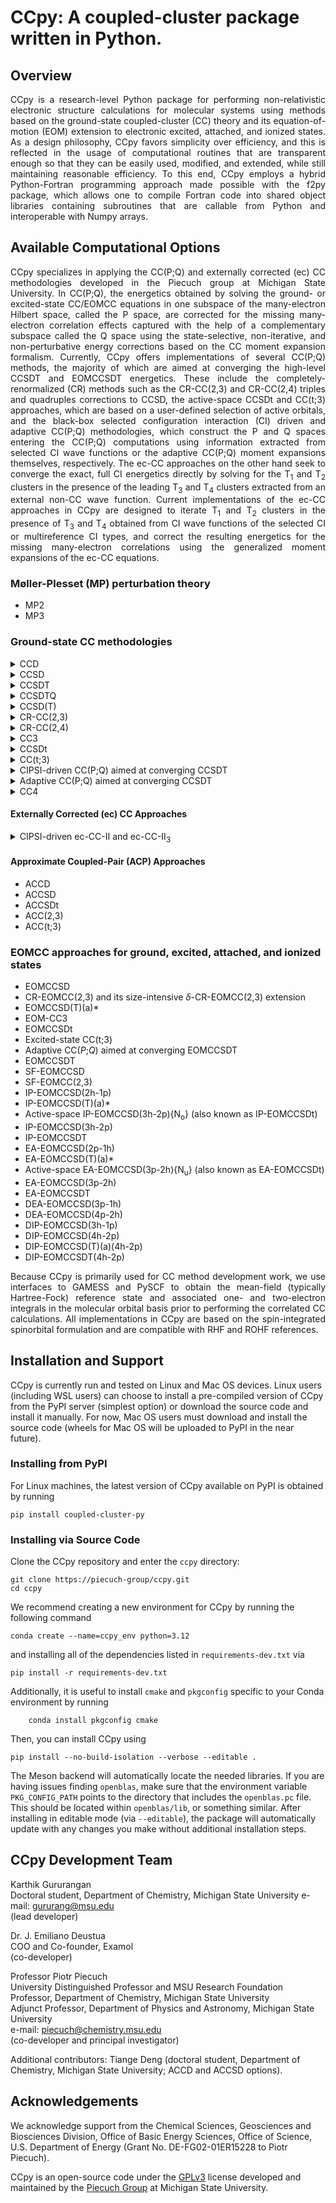 
# CCpy: A coupled-cluster package written in Python.

## Overview
<p align="justify">
CCpy is a research-level Python package for performing non-relativistic electronic structure calculations for molecular systems
using methods based on the ground-state coupled-cluster (CC) theory and its equation-of-motion (EOM) extension
to electronic excited, attached, and ionized states. As a design philosophy, CCpy favors simplicity over efficiency, and this is reflected in the
usage of computational routines that are transparent enough so that they can be easily used, modified, and extended, while
still maintaining reasonable efficiency. To this end, CCpy employs a hybrid Python-Fortran programming approach made possible
with the f2py package, which allows one to compile Fortran code into shared object libraries containing subroutines
that are callable from Python and interoperable with Numpy arrays.
</p>

## Available Computational Options
<p align="justify">
CCpy specializes in applying the CC(P;Q) and externally corrected (ec) CC methodologies developed in the Piecuch group at
Michigan State University. In CC(P;Q), the energetics obtained by solving the ground- or excited-state CC/EOMCC equations in
one subspace of the many-electron Hilbert space, called the P space, are corrected for the missing many-electron correlation
effects captured with the help of a complementary subspace called the Q space using the state-selective, non-iterative,
and non-perturbative energy corrections based on the CC moment expansion formalism. Currently, CCpy offers implementations
of several CC(P;Q) methods, the majority of which are aimed at converging the high-level CCSDT and EOMCCSDT energetics.
These include the completely-renormalized (CR) methods such as the CR-CC(2,3) and CR-CC(2,4) triples and quadruples
corrections to CCSD, the active-space CCSDt and CC(t;3) approaches, which are based on a user-defined selection of active orbitals,
and the black-box selected configuration interaction (CI) driven and adaptive CC(P;Q) methodologies, which construct the P and Q spaces
entering the CC(P;Q) computations using information extracted from selected CI wave functions or the adaptive CC(P;Q) moment
expansions themselves, respectively. The ec-CC approaches on the other hand seek to converge the exact, full CI energetics
directly by solving for the T<sub>1</sub> and T<sub>2</sub> clusters in the presence of the leading T<sub>3</sub> and T<sub>4</sub> clusters extracted from an
external non-CC wave function. Current implementations of the ec-CC approaches in CCpy are designed to iterate T<sub>1</sub> and T<sub>2</sub> clusters
in the presence of T<sub>3</sub> and T<sub>4</sub> obtained from CI wave functions of the selected CI or multireference CI types, and correct the resulting
energetics for the missing many-electron correlations using the generalized moment expansions of the ec-CC equations.
</p>

### Møller-Plesset (MP) perturbation theory
  - MP2
  - MP3

### Ground-state CC methodologies
<details>
<summary>CCD</summary>

### Summary

<p align="justify">
The CC with doubles (CCD) method truncates the cluster operator as T = T<sub>2</sub>.
It has iterative computational costs that scale as
n<sub>o</sub><sup>2</sup>n<sub>u</sub><sup>4</sup>, where n<sub>o</sub> is
the number of correlated occupied orbitals and n<sub>u</sub> is the number of
correlated unoccupied orbitals.
Due to the importance of pair correlations in the many-electron problem, the
CCD approximation was first introduced in Prof. Čížek's landmark 1966 paper
under the name coupled-pair many-electron theory, or CPMET. Although CCD is
often superceeded by the more accurate CC with singles and doubles (CCSD) method,
which has the same computational scaling, CCD is still relevant to modern CC
calculations within the context of correlating orbital-optimized reference
functions, as in Brückner CCD.
</p>

### Example Code

```python3
    from pyscf import gto, scf
    from ccpy.drivers.driver import Driver

    # build molecule using PySCF and run SCF calculation
    mol = gto.M(
        atom=[["O", (0.0, 0.0, -0.0180)],
              ["H", (0.0, 3.030526, -2.117796)],
              ["H", (0.0, -3.030526, -2.117796)]],
        basis="cc-pvdz",
        charge=0,
        spin=0,
        symmetry="C2V",
        cart=False,
        unit="Bohr",
    )
    mf = scf.RHF(mol)
    mf.kernel()

    # get the CCpy driver object using PySCF meanfield
    driver = Driver.from_pyscf(mf, nfrozen=1)

    # set calculation parameters
    driver.options["energy_convergence"] = 1.0e-07 # (in hartree)
    driver.options["amp_convergence"] = 1.0e-07
    driver.options["maximum_iterations"] = 80

    # run CCD calculation
    driver.run_cc(method="ccd")
```
### Reference
1. J. Čížek, *J. Chem. Phys.* **45**, 4256 (1966).
</details>

<details>
<summary>CCSD</summary>

### Summary

<p align="justify">
The CC with singles and doubles (CCSD) method approximates the cluster
operator as T = T<sub>1</sub> + T<sub>2</sub>. It is the most commonly used truncation level
in the CC hierarchy and often forms the starting point for more sophisticated
treatments of many-electron correlation effects. CCSD has iterative computational costs that
scale as n<sub>o</sub><sup>2</sup>n<sub>u</sub><sup>4</sup>, where n<sub>o</sub> is
the number of correlated occupied orbitals and n<sub>u</sub> is the number of
correlated unoccupied orbitals.
</p>

### Sample Code

```python3
    from pyscf import gto, scf
    from ccpy.drivers.driver import Driver

    # build molecule using PySCF and run SCF calculation
    mol = gto.M(
        atom=[["O", (0.0, 0.0, -0.0180)],
              ["H", (0.0, 3.030526, -2.117796)],
              ["H", (0.0, -3.030526, -2.117796)]],
        basis="cc-pvdz",
        charge=0,
        spin=0,
        symmetry="C2V",
        cart=False,
        unit="Bohr",
    )
    mf = scf.RHF(mol)
    mf.kernel()

    # get the CCpy driver object using PySCF meanfield
    driver = Driver.from_pyscf(mf, nfrozen=1)

    # set calculation parameters
    driver.options["energy_convergence"] = 1.0e-07 # (in hartree)
    driver.options["amp_convergence"] = 1.0e-07
    driver.options["maximum_iterations"] = 80

    # run CCSD calculation
    driver.run_cc(method="ccsd")
```
### References

1. G. D. Purvis and R. J. Bartlett, *J. Chem. Phys.* **76**, 1910 (1982).
2. J. M. Cullen and M. C. Zerner, *J. Chem. Phys.* **77**, 4088 (1982).
3. G. E. Scuseria, A. C. Scheiner, T. J. Lee, J. E. Rice, and H. F. Schaefer, *J. Chem. Phys.* **86**, 2881 (1987).
4. P. Piecuch and J. Paldus, *Int. J. Quantum Chem.* **36**, 429 (1989).
</details>

<details>
<summary>CCSDT</summary>

### Summary
<p align="justify">
The CC with singles, doubles, and triples (CCSDT) method approximates the cluster
operator as T = T<sub>1</sub> + T<sub>2</sub> + T<sub>3</sub>. CCSDT is a high-level
method capable of providing nearly exact results for closed-shell molecules
as well as chemically accurate energetics for single bond breaking and a variety
of open-shell systems. CCSDT has iterative computational costs that scale as
n<sub>o</sub><sup>3</sup>n<sub>u</sub><sup>5</sup>, where n<sub>o</sub> is
the number of correlated occupied orbitals and n<sub>u</sub> is the number of
correlated unoccupied orbitals.
</p>

### Sample Code

```python3
    from pyscf import gto, scf
    from ccpy.drivers.driver import Driver

    # build molecule using PySCF and run SCF calculation
    mol = gto.M(
        atom=[["O", (0.0, 0.0, -0.0180)],
              ["H", (0.0, 3.030526, -2.117796)],
              ["H", (0.0, -3.030526, -2.117796)]],
        basis="cc-pvdz",
        charge=0,
        spin=0,
        symmetry="C2V",
        cart=False,
        unit="Bohr",
    )
    mf = scf.RHF(mol)
    mf.kernel()

    # get the CCpy driver object using PySCF meanfield
    driver = Driver.from_pyscf(mf, nfrozen=1)

    # set calculation parameters
    driver.options["energy_convergence"] = 1.0e-07 # (in hartree)
    driver.options["amp_convergence"] = 1.0e-07
    driver.options["maximum_iterations"] = 80

    # run CCSDT calculation
    driver.run_cc(method="ccsdt")
```

### References
1. M. R. Hoffmann and H. F. Schaefer, *Adv. Quantum Chem.* **18**, 207 (1986).
2. J. Noga and R. J. Bartlett, *J. Chem. Phys.* **86**, 7041 (1987).
3. G. E. Scuseria and H. F. Schaefer, *Chem. Phys. Lett.* **152**, 382 (1988).
4. J. D. Watts and R. J. Bartlett, *J. Chem. Phys.* **93**, 6104 (1990).

</details>

<details>
<summary>CCSDTQ</summary>

### Summary
<p align="justify">
The CC with singles, doubles, triples, and quadruples (CCSDTQ) method
approximates the cluster operator as
T = T<sub>1</sub> + T<sub>2</sub> + T<sub>3</sub> + T<sub>4</sub>.
CCSDTQ is a very high-level method and is often capable of providing
near-exact energetics for most problems of chemical interest, as long
as the number of strongly correlated electrons is not too large (for
methods designed to treat genuine strong correlations, see the
approximate coupled-pair, or ACP approaches).
CCSDTQ has iterative computational costs that scale as
n<sub>o</sub><sup>4</sup>n<sub>u</sub><sup>6</sup>, where n<sub>o</sub> is
the number of correlated occupied orbitals and n<sub>u</sub> is the number of
correlated unoccupied orbitals.
</p>

### Sample Code

```python3
    from pyscf import gto, scf
    from ccpy.drivers.driver import Driver

    # build molecule using PySCF and run SCF calculation
    mol = gto.M(
        atom=[["O", (0.0, 0.0, -0.0180)],
              ["H", (0.0, 3.030526, -2.117796)],
              ["H", (0.0, -3.030526, -2.117796)]],
        basis="cc-pvdz",
        charge=0,
        spin=0,
        symmetry="C2V",
        cart=False,
        unit="Bohr",
    )
    mf = scf.RHF(mol)
    mf.kernel()

    # get the CCpy driver object using PySCF meanfield
    driver = Driver.from_pyscf(mf, nfrozen=1)

    # set calculation parameters
    driver.options["energy_convergence"] = 1.0e-07 # (in hartree)
    driver.options["amp_convergence"] = 1.0e-07
    driver.options["maximum_iterations"] = 80

    # run CCSDTQ calculation
    driver.run_cc(method="ccsdtq")
```

### References
1. N. Oliphant and L. Adamowicz, *J. Chem. Phys.* **95**, 6645 (1991).
2. S. A. Kucharski and R. J. Bartlett, *Theor. Chem. Acc.* **80**, 387 (1991).
3. S. A. Kucharski and R. J. Bartlett, *J. Chem. Phys.* **97**, 4282 (1992).
4. P. Piecuch and L. Adamowicz, *J. Chem. Phys.* **100**, 5792 (1994).

</details>

<details>
<summary>CCSD(T)</summary>

### Summary

<p align="justify">
The CCSD(T) method corrects the CCSD energy for the correlation effects
due to T<sub>3</sub> clusters using formulas derived using many-body perturbation
theory (MBPT). In particular, the CCSD(T) correction includes the leading
4th-order energy correction for T<sub>3</sub> along with 5th-order contribution
due to disconnected triples. The inclusion
of the latter term distinguishes CCSD(T) from its CCSD[T] precedessor.
CCSD(T) has noniterative computational costs that
scale as n<sub>o</sub><sup>3</sup>n<sub>4</sub><sup>4</sup>, where n<sub>o</sub> is
the number of correlated occupied orbitals and n<sub>u</sub> is the number of
correlated unoccupied orbitals.
</p>

### Sample Code

```python3
    from pyscf import gto, scf
    from ccpy.drivers.driver import Driver

    # build molecule using PySCF and run SCF calculation
    mol = gto.M(
        atom=[["O", (0.0, 0.0, -0.0180)],
              ["H", (0.0, 3.030526, -2.117796)],
              ["H", (0.0, -3.030526, -2.117796)]],
        basis="cc-pvdz",
        charge=0,
        spin=0,
        symmetry="C2V",
        cart=False,
        unit="Bohr",
    )
    mf = scf.RHF(mol)
    mf.kernel()

    # get the CCpy driver object using PySCF meanfield
    driver = Driver.from_pyscf(mf, nfrozen=1)

    # set calculation parameters
    driver.options["energy_convergence"] = 1.0e-07 # (in hartree)
    driver.options["amp_convergence"] = 1.0e-07
    driver.options["maximum_iterations"] = 80

    # run CCSD calculation
    driver.run_cc(method="ccsd")
    # perform CCSD(T) correction
    driver.run_ccp3(method="ccsd(t)")
```
### References

1. K. Raghavachari, G. W. Trucks, J. A. Pople, and M. Head-Gordon, *Chem. Phys. Lett.* **157**, 479 (1989).
2. J. F. Stanton, *Chem. Phys. Lett.* **281**, 130 (1997).
3. S. A. Kucharski and R. J. Bartlett, *J. Chem. Phys.* **108**, 5243 (1998).
4. T. D. Crawford and J. F. Stanton, *Int. J. Quantum Chem.* **70**, 601 (1998).
</details>

<details>
<summary>CR-CC(2,3)</summary>

### Summary

<p align="justify">
The CR-CC(2,3) approach is a nonperturbative and noniterative correction to the
CCSD energetics that accounts for the correlation effects due to T<sub>3</sub>
clusters using formulas derived from the biorthogonal moment energy expansions of CC
theory. In particular, CR-CC(2,3) represents the most robust scheme to noniteratively
include the effects of connected triples on top of CCSD, and it is capable of providing an
accurate description of closed-shell molecules in addition to commonly encountered
multireference problems, such as single bond breaking and open-shell radical
and diradical species, which are generally beyond the scope of perturbative
methods like CCSD(T). The CR-CC(2,3) triples correction uses noniterative steps
that scale as n<sub>o</sub><sup>3</sup>n<sub>4</sub><sup>4</sup>, where n<sub>o</sub> is
the number of correlated occupied orbitals and n<sub>u</sub> is the number of
correlated unoccupied orbitals, however, due to the precise form of the
expressions defining the CR-CC(2,3) triples correction, it is approximately
twice as expensive as its CCSD(T) counterpart. One must also solve the companion
left-CCSD system of linear equations (roughly as expensive as CCSD) prior
to computing the CR-CC(2,3) correction.

The CR-CC(2,3) calculation returns four distinct energetics, labelled as
CR-CC(2,3)<sub>X</sub>, for X = A, B, C, and D, where each variant A-D corresponds to
a different treatment of the energy denominators entering the formula for
the CR-CC(2,3) triples correction. The variant CR-CC(2,3)<sub>A</sub> uses the simplest
Møller-Plesset form of the energy denominator and is equivalent to the method
called CCSD(2)<sub>T</sub>. Meanwhile, the CR-CC(2,3)<sub>D</sub> result, which employs
the full Epstein-Nesbet energy denominator, is generally most accurate and often
reported as the CR-CC(2,3) energy (or by its former name, CR-CCSD(T)<sub>L</sub>).
</p>

### Sample Code

```python3
    from pyscf import gto, scf
    from ccpy.drivers.driver import Driver

    # build molecule using PySCF and run SCF calculation
    mol = gto.M(
        atom=[["O", (0.0, 0.0, -0.0180)],
              ["H", (0.0, 3.030526, -2.117796)],
              ["H", (0.0, -3.030526, -2.117796)]],
        basis="cc-pvdz",
        charge=0,
        spin=0,
        symmetry="C2V",
        cart=False,
        unit="Bohr",
    )
    mf = scf.RHF(mol)
    mf.kernel()

    # get the CCpy driver object using PySCF meanfield
    driver = Driver.from_pyscf(mf, nfrozen=1)

    # set calculation parameters
    driver.options["energy_convergence"] = 1.0e-07 # (in hartree)
    driver.options["amp_convergence"] = 1.0e-07
    driver.options["maximum_iterations"] = 80

    # run CCSD calculation
    driver.run_cc(method="ccsd")
    # build CCSD similarity-transformed Hamiltonian (this overwrites original MO integrals)
    driver.run_hbar(method="ccsd")
    # run companion left-CCSD calculation
    driver.run_leftcc(method="left_ccsd")
    # run CR-CC(2,3) triples correction
    driver.run_ccp3(method="crcc23")
```
### References

1. P. Piecuch and M. Włoch, *J. Chem. Phys.* **123**, 224105 (2005).
2. P. Piecuch, M. Włoch, J. R. Gour, and A. Kinal, *Chem. Phys. Lett* **418**, 467 (2006).
3. M. Włoch, M. D. Lodriguito, P. Piecuch, and J. R. Gour, *Mol. Phys.* **104**, 2149 (2006), **104**, 2991 (2006) [Erratum].
4. M. Włoch, J. R. Gour, and P. Piecuch, *J. Phys. Chem. A.* **111**, 11359 (2007).
5. P. Piecuch, J. R. Gour, and M. Włoch, *Int. J. Quantum Chem.* **108**, 2128 (2008).
</details>

<details>
<summary>CR-CC(2,4)</summary>

### Summary

### Sample Code

### References

</details>

<details>
<summary>CC3</summary>

### Summary

### Sample Code

```python3
    from pyscf import gto, scf
    from ccpy.drivers.driver import Driver

    # build molecule using PySCF and run SCF calculation
    mol = gto.M(
        atom=[["O", (0.0, 0.0, -0.0180)],
              ["H", (0.0, 3.030526, -2.117796)],
              ["H", (0.0, -3.030526, -2.117796)]],
        basis="cc-pvdz",
        charge=0,
        spin=0,
        symmetry="C2V",
        cart=False,
        unit="Bohr",
    )
    mf = scf.RHF(mol)
    mf.kernel()

    # get the CCpy driver object using PySCF meanfield
    driver = Driver.from_pyscf(mf, nfrozen=1)

    # set calculation parameters
    driver.options["energy_convergence"] = 1.0e-07 # (in hartree)
    driver.options["amp_convergence"] = 1.0e-07
    driver.options["maximum_iterations"] = 80

    # run CC3 calculation
    driver.run_cc(method="cc3")
```
### References

</details>

<details>
<summary>CCSDt</summary>

### Summary
The active-orbital-based CCSDt calculation

### Sample Code

```python3
    from pyscf import gto, scf
    from ccpy.drivers.driver import Driver

    # build molecule using PySCF and run SCF calculation
    mol = gto.M(
        atom=[["F", (0.0, 0.0, -2.66816)],
              ["F", (0.0, 0.0, 2.66816)]],
        basis="cc-pvdz",
        charge=0,
        spin=0,
        symmetry="D2H",
        cart=True,
        unit="Bohr",
    )
    mf = scf.RHF(mol)
    mf.kernel()

    # get the CCpy driver object using PySCF meanfield
    driver = Driver.from_pyscf(mf, nfrozen=1)

    # set the active space
    driver.set_active_space(nact_occupied=5, nact_unoccupied=8)

    # set calculation parameters
    driver.options["energy_convergence"] = 1.0e-07 # (in hartree)
    driver.options["amp_convergence"] = 1.0e-07
    driver.options["maximum_iterations"] = 80

    # run CCSDt calculation
    driver.run_cc(method="ccsdt1")
```
or
```python3
    from pyscf import gto, scf
    from ccpy.drivers.driver import Driver
    from ccpy.utilities.pspace import get_active_triples_pspace

    # build molecule using PySCF and run SCF calculation
    mol = gto.M(
        atom=[["F", (0.0, 0.0, -2.66816)],
              ["F", (0.0, 0.0, 2.66816)]],
        basis="cc-pvdz",
        charge=0,
        spin=0,
        symmetry="D2H",
        cart=True,
        unit="Bohr",
    )
    mf = scf.RHF(mol)
    mf.kernel()

    # get the CCpy driver object using PySCF meanfield
    driver = Driver.from_pyscf(mf, nfrozen=1)

    # set the active space
    driver.set_active_space(nact_occupied=5, nact_unoccupied=8)
    # get triples entering P space corresponding to the CCSDt truncation scheme
    t3_excitations = get_active_triples_pspace(driver.system,
                                              driver.system.reference_symmetry,
                                              num_active=1)
    # set calculation parameters
    driver.options["energy_convergence"] = 1.0e-07 # (in hartree)
    driver.options["amp_convergence"] = 1.0e-07
    driver.options["maximum_iterations"] = 80

    # Run CC(P) calculation equivalent to CCSDt
    driver.run_ccp(method="ccsdt_p", t3_excitations=t3_excitations)
```
The latter CC(*P*)-based approach offers two advantages: (i) it can take advantage of
the Abelian point group symmetry of a molecule by restricting the CC calculation to
include only those triply excited cluster amplitudes belonging to a particular irrep,
as specified by the keyword `target_irrep` and (ii) it can be used to perform other
types of active-orbital-based CCSDt calculations based on restricting `num_active`
occupied/unoccupied indices to the active set. The standard choice of
`num_active=1` results in the usual CCSDt method, however `num_active=2` and
`num_active=3` result in the CCSDt(II) and CCSDt(III) approaches introduced in Ref. [X].

### References

</details>

<details>
<summary>CC(t;3)</summary>

### Summary

### Sample Code

```python3
    from pyscf import gto, scf
    from ccpy.drivers.driver import Driver

    # build molecule using PySCF and run SCF calculation
    mol = gto.M(
        atom=[["F", (0.0, 0.0, -2.66816)],
              ["F", (0.0, 0.0, 2.66816)]],
        basis="cc-pvdz",
        charge=0,
        spin=0,
        symmetry="D2H",
        cart=True,
        unit="Bohr",
    )
    mf = scf.RHF(mol)
    mf.kernel()

    # get the CCpy driver object using PySCF meanfield
    driver = Driver.from_pyscf(mf, nfrozen=1)

    # set the active space
    driver.set_active_space(nact_occupied=5, nact_unoccupied=8)

    # set calculation parameters
    driver.options["energy_convergence"] = 1.0e-07 # (in hartree)
    driver.options["amp_convergence"] = 1.0e-07
    driver.options["maximum_iterations"] = 80

    # run CCSDt calculation
    driver.run_cc(method="ccsdt1")
    # build CCSD-like similarity-transformed Hamiltonian (this overwrites original MO integrals)
    driver.run_hbar(method="ccsd")
    # run companion left-CCSD-like calculation
    driver.run_leftcc(method="left_ccsd")
    # run CC(t;3) triples correction
    driver.run_ccp3(method="cct3")
```
or
```python3
    from pyscf import gto, scf
    from ccpy.drivers.driver import Driver
    from ccpy.utilities.pspace import get_active_triples_pspace

    # build molecule using PySCF and run SCF calculation
    mol = gto.M(
        atom=[["F", (0.0, 0.0, -2.66816)],
              ["F", (0.0, 0.0, 2.66816)]],
        basis="cc-pvdz",
        charge=0,
        spin=0,
        symmetry="D2H",
        cart=True,
        unit="Bohr",
    )
    mf = scf.RHF(mol)
    mf.kernel()

    # get the CCpy driver object using PySCF meanfield
    driver = Driver.from_pyscf(mf, nfrozen=1)

    # set the active space
    driver.set_active_space(nact_occupied=5, nact_unoccupied=8)
    # get triples entering P space corresponding to the CCSDt truncation scheme
    t3_excitations = get_active_triples_pspace(driver.system,
                                              driver.system.reference_symmetry)
    # set calculation parameters
    driver.options["energy_convergence"] = 1.0e-07 # (in hartree)
    driver.options["amp_convergence"] = 1.0e-07
    driver.options["maximum_iterations"] = 80

    # Run CC(P) calculation equivalent to CCSDt
    driver.run_ccp(method="ccsdt_p", t3_excitations=t3_excitations)
    # build CCSD-like similarity-transformed Hamiltonian (this overwrites original MO integrals)
    driver.run_hbar(method="ccsd")
    # run companion left-CCSD-like calculation
    driver.run_leftcc(method="left_ccsd")
    # run CC(t;3) triples correction
    driver.run_ccp3(method="ccp3", t3_excitations=t3_excitations)
```
As in the case of the CCSDt calculations, the general CC(*P*) approach allows one
to perform alternative active-orbital-based truncation schemes of the CCSDt(II)
and CCSDt(III) types in addition to the standard CCSDt method. The corresponding
CC(*P*;*Q*) corrections result in the CC(t;3)(II), CC(t;3)(III), and CC(t;3)
approaches, respectively.

### References

</details>

<details>
<summary>CIPSI-driven CC(P;Q) aimed at converging CCSDT</summary>

### Summary

### Sample Code

```python3
from pathlib import Path
import numpy as np
from ccpy.drivers.driver import Driver
from ccpy.utilities.pspace import get_pspace_from_cipsi

TEST_DATA_DIR = str(Path(__file__).parents[1].absolute() / "data")

def test_cipsi_ccpq_h2o():

    driver = Driver.from_gamess(
        logfile=TEST_DATA_DIR + "/h2o/h2o-Re.log",
        onebody=TEST_DATA_DIR + "/h2o/onebody.inp",
        twobody=TEST_DATA_DIR + "/h2o/twobody.inp",
        nfrozen=0,
    )

    civecs = TEST_DATA_DIR + "/h2o/civecs-10k.dat"
    _, t3_excitations, _ = get_pspace_from_cipsi(civecs, driver.system, nexcit=3)

    driver.run_ccp(method="ccsdt_p", t3_excitations=t3_excitations)
    driver.run_hbar(method="ccsdt_p", t3_excitations=t3_excitations)
    driver.run_leftccp(method="left_ccsdt_p", t3_excitations=t3_excitations)
    driver.run_ccp3(method="ccp3", state_index=0, t3_excitations=t3_excitations)
```

### References
1. K. Gururangan, J. E. Deustua, J. Shen, and P. Piecuch, J. Chem. Phys. **155**, 174114 (2021) <br />
(see https://doi.org/10.1063/5.0064400; cf. also https://doi.org/10.48550/arXiv.2107.10994) <br />
</details>

<details>
<summary>Adaptive CC(P;Q) aimed at converging CCSDT</summary>

### Summary

### Sample Code

```python3
import numpy as np
from pyscf import scf, gto
from ccpy.drivers.driver import Driver
from ccpy.drivers.adaptive import AdaptDriver

def test_adaptive_f2():
    geometry = [["F", (0.0, 0.0, -2.66816)], ["F", (0.0, 0.0, 2.66816)]]
    mol = gto.M(
        atom=geometry,
        basis="cc-pvdz",
        charge=0,
        spin=0,
        symmetry="D2H",
        cart=True,
        unit="Bohr",
    )
    mf = scf.RHF(mol)
    mf.kernel()

    percentages = [0.0, 1.0, 2.0, 3.0, 4.0, 5.0, 6.0, 7.0, 8.0, 9.0, 10.0]
    driver = Driver.from_pyscf(mf, nfrozen=2)
    driver.system.print_info()
    driver.options["RHF_symmetry"] = False
    adaptdriver = AdaptDriver(driver, percentage=percentages)
    adaptdriver.options["energy_tolerance"] = 1.0e-08
    adaptdriver.options["two_body_approx"] = True
    adaptdriver.run()
```
### References

1. K. Gururangan and P. Piecuch, J. Chem. Phys. **159**, 084108 (2023) <br />
(see https://doi.org/10.1063/5.0162873; cf. also https://doi.org/10.48550/arXiv.2306.09638) <br />
</details>

<details>
<summary>CC4</summary>

### Summary
<p align="justify">
</p>

### Sample Code

```python3
    from pyscf import gto, scf
    from ccpy.drivers.driver import Driver

    # build molecule using PySCF and run SCF calculation
    mol = gto.M(
        atom=[["O", (0.0, 0.0, -0.0180)],
              ["H", (0.0, 3.030526, -2.117796)],
              ["H", (0.0, -3.030526, -2.117796)]],
        basis="cc-pvdz",
        charge=0,
        spin=0,
        symmetry="C2V",
        cart=False,
        unit="Bohr",
    )
    mf = scf.RHF(mol)
    mf.kernel()

    # get the CCpy driver object using PySCF meanfield
    driver = Driver.from_pyscf(mf, nfrozen=1)

    # set calculation parameters
    driver.options["energy_convergence"] = 1.0e-07 # (in hartree)
    driver.options["amp_convergence"] = 1.0e-07
    driver.options["maximum_iterations"] = 80

    # run CC4 calculation
    driver.run_cc(method="cc4")
```
### References
</details>

#### Externally Corrected (ec) CC Approaches

<details>
<summary>CIPSI-driven ec-CC-II and ec-CC-II<sub>3</sub> </summary>

### Summary

### Sample Code

```python3
from pathlib import Path
import numpy as np
from ccpy.drivers.driver import Driver
from ccpy.utilities.pspace import get_pspace_from_cipsi

TEST_DATA_DIR = str(Path(__file__).parents[1].absolute() / "data")

def test_eccc23_h2o():

    driver = Driver.from_gamess(
        logfile=TEST_DATA_DIR + "/h2o/h2o-Re.log",
        onebody=TEST_DATA_DIR + "/h2o/onebody.inp",
        twobody=TEST_DATA_DIR + "/h2o/twobody.inp",
        nfrozen=0,
    )

    civecs = TEST_DATA_DIR + "/h2o/civecs-10k.dat"
    _, t3_excitations, _ = get_pspace_from_cipsi(civecs, driver.system, nexcit=3)

    driver.run_eccc(method="eccc2", ci_vectors_file=civecs)
    driver.run_hbar(method="ccsd")
    driver.run_leftcc(method="left_ccsd")
    driver.run_ccp3(method="ccp3", state_index=0, t3_excitations=t3_excitations)
```

### References
1. I. Magoulas, K. Gururangan, P. Piecuch, J. E. Deustua, and J. Shen, J. Chem. Theory Comput. **17**, 4006 (2021) <br />
(see https://doi.org/10.1021/acs.jctc.1c00181; cf. also https://doi.org/10.48550/arXiv.2102.10143)
</details>

#### Approximate Coupled-Pair (ACP) Approaches
  - ACCD
  - ACCSD
  - ACCSDt
  - ACC(2,3)
  - ACC(t;3)

### EOMCC approaches for ground, excited, attached, and ionized states
  - EOMCCSD
  - CR-EOMCC(2,3) and its size-intensive *δ*-CR-EOMCC(2,3) extension
  - EOMCCSD(T)(a)*
  - EOM-CC3
  - EOMCCSDt
  - Excited-state CC(t;3)
  - Adaptive CC(*P*;*Q*) aimed at converging EOMCCSDT
  - EOMCCSDT
  - SF-EOMCCSD
  - SF-EOMCC(2,3)
  - IP-EOMCCSD(2h-1p)
  - IP-EOMCCSD(T)(a)*
  - Active-space IP-EOMCCSD(3h-2p){N<sub>o</sub>} (also known as IP-EOMCCSDt)
  - IP-EOMCCSD(3h-2p)
  - IP-EOMCCSDT
  - EA-EOMCCSD(2p-1h)
  - EA-EOMCCSD(T)(a)*
  - Active-space EA-EOMCCSD(3p-2h){N<sub>u</sub>} (also known as EA-EOMCCSDt)
  - EA-EOMCCSD(3p-2h)
  - EA-EOMCCSDT
  - DEA-EOMCCSD(3p-1h)
  - DEA-EOMCCSD(4p-2h)
  - DIP-EOMCCSD(3h-1p)
  - DIP-EOMCCSD(4h-2p)
  - DIP-EOMCCSD(T)(a)(4h-2p)
  - DIP-EOMCCSDT(4h-2p)

<p align="justify">
Because CCpy is primarily used for CC method development work, we use interfaces to GAMESS and PySCF to obtain the mean-field (typically Hartree-Fock)
reference state and associated one- and two-electron integrals in the molecular orbital basis prior to performing the correlated CC calculations. All implementations
in CCpy are based on the spin-integrated spinorbital formulation and are compatible with RHF and ROHF references.
</p>

## Installation and Support
<p align="justify">

CCpy is currently run and tested on Linux and Mac OS devices. Linux users (including WSL users)
can choose to install a pre-compiled version of CCpy from the PyPI server (simplest option) or
download the source code and install it manually. For now, Mac OS users must download and install
the source code (wheels for Mac OS will be uploaded to PyPI in the near future).

### Installing from PyPI
For Linux machines, the
latest version of CCpy available on PyPI is obtained by running

```commandline
pip install coupled-cluster-py
```
### Installing via Source Code

Clone the CCpy repository and enter the `ccpy` directory:

```commandline
git clone https://piecuch-group/ccpy.git
cd ccpy
```
We recommend creating a new environment for CCpy by running the following command

```commandline
conda create --name=ccpy_env python=3.12
```
and installing all of the dependencies listed in `requirements-dev.txt` via

```commandline
pip install -r requirements-dev.txt
```
Additionally, it is useful to install `cmake` and `pkgconfig` specific to your
Conda environment by running

```commandline
    conda install pkgconfig cmake
```

Then, you can install CCpy using

```commandline
pip install --no-build-isolation --verbose --editable .
```
The Meson backend will automatically locate the needed libraries. If you are having
issues finding `openblas`, make sure that the environment variable `PKG_CONFIG_PATH` points to
the directory that includes the `openblas.pc` file. This should be located within `openblas/lib`,
or something similar. After installing in editable mode (via `--editable`), the package will
automatically update with any changes you make without additional installation steps.
</p>

## CCpy Development Team

Karthik Gururangan\
Doctoral student, Department of Chemistry, Michigan State University
e-mail: gururang@msu.edu\
(lead developer)

Dr. J. Emiliano Deustua\
COO and Co-founder, Examol\
(co-developer)

Professor Piotr Piecuch\
University Distinguished Professor and MSU Research Foundation Professor, Department of Chemistry, Michigan State University\
Adjunct Professor, Department of Physics and Astronomy, Michigan State University\
e-mail: piecuch@chemistry.msu.edu\
(co-developer and principal investigator)

Additional contributors: Tiange Deng (doctoral student, Department of Chemistry, Michigan State University; ACCD and ACCSD options).

## Acknowledgements

We acknowledge support from the Chemical Sciences, Geosciences and Biosciences Division, Office of Basic Energy Sciences, Office of Science, U.S. Department of Energy
(Grant No. DE-FG02-01ER15228 to Piotr Piecuch).

<p align="justify">

CCpy is an open-source code under the [GPLv3](https://www.gnu.org/licenses/gpl-3.0.html) license
developed and maintained by the [Piecuch Group](https://www2.chemistry.msu.edu/faculty/piecuch/)
at Michigan State University.

</p>

